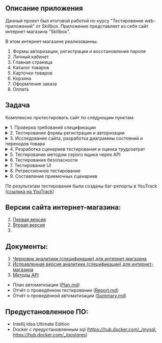 ## Описание приложения

Данный проект был итоговой работой по курсу "Тестирование web-приложений" от Skillbox.
Приложение представляет из себя сайт интернет-магазина "Skillbox".

В этом интернет-магазине реализованны:
1. Формы авторизации, регистрации и восстановления пароля
2. Личный кабинет
3. Главная страница
4. Каталог товаров
5. Карточки товаров
6. Корзина
7. Оформление заказа
8. Оплата

## Задача

Комплексно протестировать сайт по следующим пунктам:

<details>
   <summary>1. Проверка требований спецификации</summary>

  #### Задача:
1. Создать баг-трекер в YouTrack.
2. Завести в нём карточку «Тестирование аналитики».
3. Проанализировать черновик аналитики (спецификации) для интернет-магазина, найти баги.
4. Создать баг-репорты и прикрепить их к созданной карточке.
5. Сравнить черновик аналитки с чистовиком и закрыть все исправленные баги в баг-репорте
</details>

<details>
   <summary>2. Тестирование формы регистрации и авторизации</summary>

  #### Задача:
1. Протестировать формы авторизации и регистрации. Основной упор сделать на тестирование бизнес-логики: найти функциональные баги, не зависящие от браузеров.
2. Создать карточку «Тестирование формы регистрации и авторизации» в YouTrack.
3. Прикрепить к карточке найденные баги.
</details>

<details>
   <summary>3. Исследование сайта, разработка диаграммы состояний и переходов товара</summary>
  
  #### Задача:
1. Создать диаграмму состояний и переходов (ДСП) по всему сервису в draw.io или другом инструменте. Представьте, что основная сущность или объект в интернет-магазине — это товар: его ищут, просматривают, добавляют в корзину, оплачивают.
2. Создать карточку в YouTrack и прикрепить в неё результат.
</details>

<details>
   <summary>4. Резработка сценариев тестирования и оценка трудозатрат</summary>

  #### Задача:
1. Скопировать [шаблон формы с регрессионными сценариями](https://docs.google.com/spreadsheets/d/1NRaUtCzDc0o8bxKRHMU5sWrWRDL1kT1tL7dX2-ZqsjI/edit#gid=0) и заполнить его:
- прописать сценарии по шагам для [тестового стенда интернет-магазина](https://intershop.skillbox.ru/), 
- сформировать ожидаемый результат максимально конкретно, 
- оценить трудозатраты (время выполнения теста достаточно округлять до минут).
2. Завести карточку в YouTrack, прикрепить к ней список сценариев.
</details>

<details>
   <summary>5. Тестирование методом серого ящика черех API</summary>

  #### Задача:
1. Протестировать функциональность «Остатка товара на складе» на [новом тестовом стенде]()
2. Протестировать хранение данных на бэкенде, применяя API. Для работы с API используйте документацию на все доступные методы API.
3. Завести найденные баги в YouTrack.
</details>

<details>
   <summary>6. Тестирование безопасности</summary>
</details>

<details>
   <summary>7. Тестирование UI</summary>
</details>

<details>
   <summary>8. Регрессионное тестирование</summary>
</details>

<details>
   <summary>9. Составление приемочных сценариев</summary>
</details>

По результатам тестирования были созданы баг-репорты в YouTrack ([ссылкка на YouTrack](https://ekaterinakuz.youtrack.cloud/agiles/159-2/current))

## Версии сайта интернет-магазина:

1. [Первая версия](https://intershop.skillbox.ru/)
2. [Вторая версия](https://intershop3.skillbox.ru/)
3. 

## Документы:
1. [Черновик аналитики (спецификации) для интернет-магазина](https://clear-bag-041.notion.site/59c95b381bff42c48bb8b9d2844d94b7)<br>
2. [Исправленная версия аналитики (спецификации) для интернет-магазина](https://clear-bag-041.notion.site/Skillbox-a055fa1f369a4a1f8c2aa5e172025a6b)<br>
3. [Методы API](https://clear-bag-041.notion.site/API-27127580e3e0418183d41540e68760a2)<br>



- План автоматизации ([Plan.md](https://github.com/Ekaterina-Isabel/Diploma/blob/master/Plan.md))
- Отчёт о проведённом тестировании ([Report.md](https://github.com/Ekaterina-Isabel/Diploma/blob/master/Report.md))
- Отчёт о проведённой автоматизации ([Summary.md](https://github.com/Ekaterina-Isabel/Diploma/blob/master/Summary.md))

## Предустановленное ПО:

- Intellij idea Ultimate Edition
- Docker с предустановленным sql (https://hub.docker.com/_/mysql, https://hub.docker.com/_/postgres)


